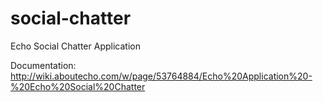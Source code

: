 social-chatter
==============

Echo Social Chatter Application

Documentation: http://wiki.aboutecho.com/w/page/53764884/Echo%20Application%20-%20Echo%20Social%20Chatter
